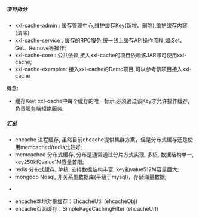 
##### 项目拆分
- xxl-cache-admin   : 缓存管理中心,维护缓存Key(新增、删除),维护缓存内容(清除)
- xxl-cache-service : 缓存的RPC服务,统一线上缓存API操作流程,如:Set、Get、Remove等操作;
- xxl-cache-core    : 公共依赖,接入xxl-cache的项目依赖该JAR即可使用xxl-cache;
- xxl-cache-examples: 接入xxl-cache的Demo项目,可以参考该项目接入xxl-cache

概念:
- 缓存Key: xxl-cache中每个缓存的唯一标示,必须通过该Key才允许操作缓存,负责服务端拒绝服务;

##### 汇总
 * ehcache 进程缓存, 虽然目前ehcache提供集群方案，但是分布式缓存还是使用memcached/redis比较好;
 * memcached 分布式缓存, 分布是通常通过分片方式实现, 多核, 数据结构单一, key250k和value1M容量首限;
 * redis 分布式缓存, 单核, 支持数据结构丰富, key和value512M容量巨大;
 * mongodb Nosql, 非关系型数据库(平级于mysql)，存储海量数据;
 * <p/>
 * ehcache本地对象缓存：EhcacheUtil (ehcacheObj)
 * ehcache页面缓存：SimplePageCachingFilter (ehcacheUrl)